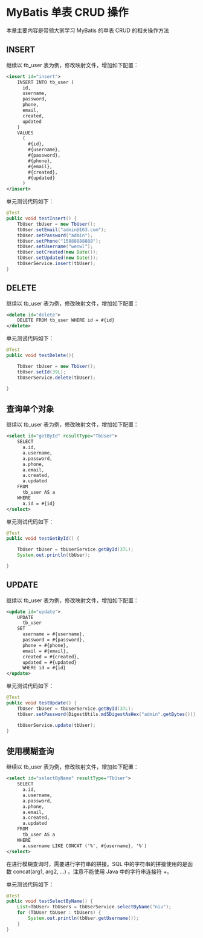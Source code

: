# MyBatis 单表 CRUD 操作

本章主要内容是带领大家学习 MyBatis 的单表 CRUD 的相关操作方法

## INSERT

继续以 tb_user 表为例，修改映射文件，增加如下配置：

``` xml
<insert id="insert">
    INSERT INTO tb_user (
      id,
      username,
      password,
      phone,
      email,
      created,
      updated
    )
    VALUES
      (
        #{id},
        #{username},
        #{password},
        #{phone},
        #{email},
        #{created},
        #{updated}
      )
</insert>
```

单元测试代码如下：

``` java
@Test
public void testInsert() {
    TbUser tbUser = new TbUser();
    tbUser.setEmail("admin@163.com");
    tbUser.setPassword("admin");
    tbUser.setPhone("15888888888");
    tbUser.setUsername("wenwl");
    tbUser.setCreated(new Date());
    tbUser.setUpdated(new Date());
    tbUserService.insert(tbUser);
}
```

## DELETE

继续以 tb_user 表为例，修改映射文件，增加如下配置：

``` xml
<delete id="delete">
    DELETE FROM tb_user WHERE id = #{id}
</delete>
```

单元测试代码如下：

``` java
@Test
public void testDelete(){

    TbUser tbUser = new TbUser();
    tbUser.setId(39L);
    tbUserService.delete(tbUser);

}
```

## 查询单个对象

继续以 tb_user 表为例，修改映射文件，增加如下配置：

``` xml
<select id="getById" resultType="TbUser">
    SELECT
      a.id,
      a.username,
      a.password,
      a.phone,
      a.email,
      a.created,
      a.updated
    FROM
      tb_user AS a
    WHERE
      a.id = #{id}
</select>
```

单元测试代码如下：

``` java
@Test
public void testGetById() {

    TbUser tbUser = tbUserService.getById(37L);
    System.out.println(tbUser);

}
```

## UPDATE

继续以 tb_user 表为例，修改映射文件，增加如下配置：

``` xml
<update id="update">
    UPDATE
      tb_user
    SET
      username = #{username},
      password = #{password},
      phone = #{phone},
      email = #{email},
      created = #{created},
      updated = #{updated}
      WHERE id = #{id}
</update>
```

单元测试代码如下：

``` java
@Test
public void testUpdate() {
    TbUser tbUser = tbUserService.getById(37L);
    tbUser.setPassword(DigestUtils.md5DigestAsHex("admin".getBytes()));

    tbUserService.update(tbUser);
}
```

## 使用模糊查询

继续以 tb_user 表为例，修改映射文件，增加如下配置：

``` xml
<select id="selectByName" resultType="TbUser">
    SELECT
      a.id,
      a.username,
      a.password,
      a.phone,
      a.email,
      a.created,
      a.updated
    FROM
      tb_user AS a
    WHERE
      a.username LIKE CONCAT ('%', #{username}, '%')
</select>
```

在进行模糊查询时，需要进行字符串的拼接。SQL 中的字符串的拼接使用的是函数 concat(arg1, arg2, …) 。注意不能使用 Java 中的字符串连接符 +。

单元测试代码如下：

``` java
@Test
public void testSelectByName() {
    List<TbUser> tbUsers = tbUserService.selectByName("niu");
    for (TbUser tbUser : tbUsers) {
        System.out.println(tbUser.getUsername());
    }
}

```